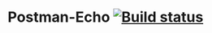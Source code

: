 # Postman-Echo [![Build status](https://ci.appveyor.com/api/projects/status/6homab0nrf25648g/branch/main?svg=true)](https://ci.appveyor.com/project/MatsiboraK/postman-echo/branch/main)
